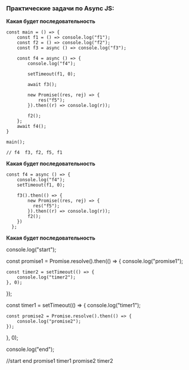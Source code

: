 <h3>
  <span>Практические задачи по Async JS:</span>
</h3>

**Какая будет последовательность**
```
const main = () => {
    const f1 = () => console.log("f1");
    const f2 = () => console.log("f2");
    const f3 = async () => console.log("f3");

    const f4 = async () => {
        console.log("f4");

        setTimeout(f1, 0);

        await f3();

        new Promise((res, rej) => {
            res("f5");
        }).then((r) => console.log(r));

        f2();
    };
    await f4();
}

main();

// f4  f3, f2, f5, f1
```

**Какая будет последовательность**
```
const f4 = async () => {
    console.log("f4");
    setTimeout(f1, 0);
    
    f3().then(() => {
        new Promise((res, rej) => {
          res("f5");
        }).then((r) => console.log(r));
        f2();
    })
  };
```

**Какая будет последовательность**

console.log("start");

const promise1 = Promise.resolve().then(() => {
    console.log("promise1");

    const timer2 = setTimeout(() => {
        console.log("timer2");
    }, 0);
});

const timer1 = setTimeout(() => {
    console.log("timer1");

    const promise2 = Promise.resolve().then(() => {
        console.log("promise2");
    });
}, 0);

console.log("end");

//start end promise1  timer1 promise2 timer2